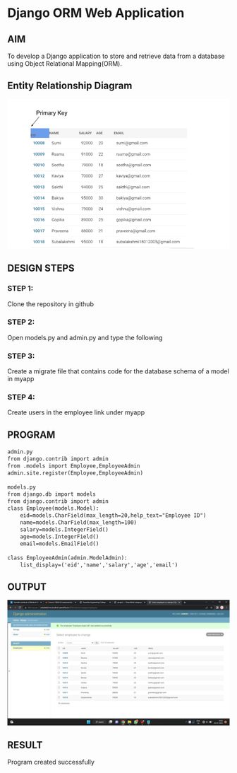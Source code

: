# Django ORM Web Application

## AIM
To develop a Django application to store and retrieve data from a database using Object Relational Mapping(ORM).

## Entity Relationship Diagram

![Entity Relationship Diagram](./Out2.png)

## DESIGN STEPS

### STEP 1:
Clone the repository in github

### STEP 2:
Open models.py and admin.py and type the following 

### STEP 3:
Create a migrate file that contains code for the database schema of a model in myapp

### STEP 4:
Create users in the employee link under myapp


## PROGRAM
```
admin.py
from django.contrib import admin
from .models import Employee,EmployeeAdmin
admin.site.register(Employee,EmployeeAdmin)

models.py
from django.db import models
from django.contrib import admin
class Employee(models.Model):
    eid=models.CharField(max_length=20,help_text="Employee ID")
    name=models.CharField(max_length=100)
    salary=models.IntegerField()
    age=models.IntegerField()
    email=models.EmailField()

class EmployeeAdmin(admin.ModelAdmin):
    list_display=('eid','name','salary','age','email')
```

## OUTPUT

![OUTPUT](./Out.png)


## RESULT
Program created successfully